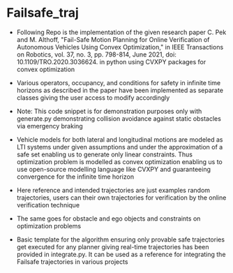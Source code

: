 # Failsafe_traj

- Following Repo is the implementation of the given research paper C. Pek and M. Althoff, "Fail-Safe Motion Planning for Online Verification of Autonomous Vehicles Using Convex Optimization," in IEEE Transactions on Robotics, vol. 37, no. 3, pp. 798-814, June 2021, doi: 10.1109/TRO.2020.3036624. in python using CVXPY packages for convex optimization

- Various operators, occupancy, and conditions for safety in infinite time horizons as described in the paper have been implemented as separate classes giving the user access to modify accordingly

- Note: This code snippet is for demonstration purposes only with generate.py demonstrating collision avoidance against static obstacles via emergency braking
  
- Vehicle models for both lateral and longitudinal motions are modeled as LTI systems under given assumptions and under the approximation of a safe set enabling us to generate only linear constraints. Thus optimization problem is modelled as convex optimization enabling us to use open-source modelling language like CVXPY and guaranteeing convergence for the infinite time horizon

- Here reference and intended trajectories are just examples random trajectories, users can their own trajectories for verification by the online verification technique
  
- The same goes for obstacle and ego objects and constraints on optimization problems

- Basic template for the algorithm ensuring only provable safe trajectories get executed for any planner giving real-time trajectories has been provided in integrate.py. It can be used as a reference for integrating the Failsafe trajectories in various projects
